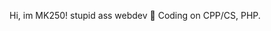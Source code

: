Hi, im MK250!
stupid ass webdev 💯
Coding on CPP/CS, PHP.

<!---
Minercrafter250/Minercrafter250 is a ✨ special ✨ repository because its `README.md` (this file) appears on your GitHub profile.
You can click the Preview link to take a look at your changes.
--->
